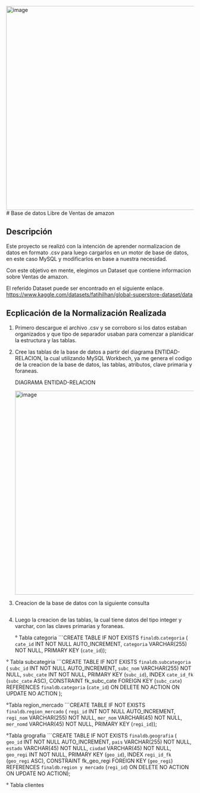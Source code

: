 <img width="788" height="548" alt="image" src="https://github.com/user-attachments/assets/0397cf47-8093-4a95-a149-9eb06e58f517" /># Base de datos Libre de Ventas de amazon

## Descripción
Este proyecto se realizó con la intención de aprender normalizacion de datos en formato .csv para luego cargarlos en un motor de base de datos, en este caso MySQL y modificarlos en base a nuestra necesidad.

Con este objetivo en mente, elegimos un Dataset que contiene informacion sobre Ventas de amazon.

El referido Dataset puede ser encontrado en el siguiente enlace.
https://www.kaggle.com/datasets/fatihilhan/global-superstore-dataset/data

## Ecplicación de la Normalización Realizada

1. Primero descargue el archivo .csv y se corroboro si los datos estaban organizados y que tipo de separador usaban para comenzar a planidicar la estructura y las tablas.
2. Cree las tablas de la base de datos a partir del diagrama ENTIDAD-RELACION, la cual utilizando MySQL Workbech, ya me genera el codigo de la creacion de la base de datos, las tablas, atributos, clave primaria y foraneas.

   DIAGRAMA ENTIDAD-RELACION

   <img width="788" height="548" alt="image" src="https://github.com/user-attachments/assets/505f6bf8-61a4-4917-907a-c56055a05238" />

3. Creacion de la base de datos con la siguiente consulta
   ```CREATE DATABASE finaldb;

4. Luego la creacion de las tablas, la cual tiene datos del tipo integer y varchar, con las claves primarias y foraneas.

   ° Tabla categoria
    ```CREATE TABLE IF NOT EXISTS `finaldb`.`categoria` (
  `cate_id` INT NOT NULL AUTO_INCREMENT,
  `categoria` VARCHAR(255) NOT NULL,
  PRIMARY KEY (`cate_id`));

  ° Tabla subcategiria
  ```CREATE TABLE IF NOT EXISTS `finaldb`.`subcategoria` (
    `subc_id` INT NOT NULL AUTO_INCREMENT,
    `subc_nom` VARCHAR(255) NOT NULL,
    `subc_cate` INT NOT NULL,
    PRIMARY KEY (`subc_id`),
    INDEX `cate_id_fk` (`subc_cate` ASC),
    CONSTRAINT fk_subc_cate 
        FOREIGN KEY (`subc_cate`) 
        REFERENCES `finaldb`.`categoria` (`cate_id`) 
        ON DELETE NO ACTION 
        ON UPDATE NO ACTION
);

   °Tabla region_mercado
    ```CREATE TABLE IF NOT EXISTS `finaldb`.`region_mercado` (
  `regi_id` INT NOT NULL AUTO_INCREMENT,
  `regi_nom` VARCHAR(255) NOT NULL,
  `mer_nom` VARCHAR(45) NOT NULL,
  `mer_nomd` VARCHAR(45) NOT NULL,
  PRIMARY KEY (`regi_id`));

   °Tabla grografia 
   ```CREATE TABLE IF NOT EXISTS `finaldb`.`geografia` (
  `geo_id` INT NOT NULL AUTO_INCREMENT,
  `pais` VARCHAR(255) NOT NULL,
  `estado` VARCHAR(45) NOT NULL,
  `ciudad` VARCHAR(45) NOT NULL,
  `geo_regi` INT NOT NULL,
  PRIMARY KEY (`geo_id`),
  INDEX `regi_id_fk` (`geo_regi` ASC),
  CONSTRAINT fk_geo_regi
    FOREIGN KEY (`geo_regi`)
    REFERENCES `finaldb`.`region y mercado` (`regi_id`)
    ON DELETE NO ACTION
    ON UPDATE NO ACTION);

   ° Tabla clientes
   

   



